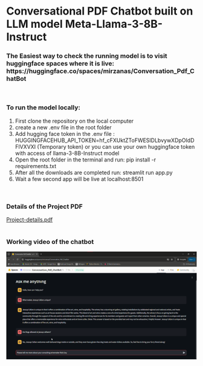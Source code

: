 <H1>Conversational PDF Chatbot built on LLM model Meta-Llama-3-8B-Instruct</H1>

<h3>The Easiest way to check the running model is to visit huggingface spaces where it is live: https://huggingface.co/spaces/mirzanas/Conversation_Pdf_ChatBot</h3>

<br>
<h3>To run the model locally:</h3>
  <ol>
    <li>First clone the repository on the local computer</li>
    <li>create a new .env file in the root folder</li>
    <li>Add hugging face token in the .env file : HUGGINGFACEHUB_API_TOKEN=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 (Temporary token) or you can use your own huggingface token with access of llama-3-8B-Instruct model</li>
    <li>Open the root folder in the terminal and run: pip install -r requirements.txt</li>
    <li>After all the downloads are completed run: streamlit run app.py</li>
    <li>Wait a few second app will be live at localhost:8501</li>
  </ol>
<br>
<h3>Details of the Project PDF</h3>
<a href="https://drive.google.com/file/d/1Q6hnmNIdRGF0pZ7CUWRv5ZK8q345c2NM/view?usp=drive_link">Project-details.pdf</a>
<br>
<br>
<h3>Working video of the chatbot</h3>

[![Watch the video](https://raw.githubusercontent.com/Mirza-Anas/AI-Projects/main/LLM-Projects/Conversational_Pdf_ChatBot/video-thumbnail.png)](https://raw.githubusercontent.com/Mirza-Anas/AI-Projects/main/LLM-Projects/Conversational_Pdf_ChatBot/Conversation-Pdf-ChatBot-a-Hugging-Face-Space-by-mirzanas.mp4)
